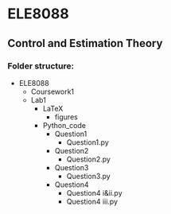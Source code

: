 # ELE8088
Control and Estimation Theory
---
### Folder structure:
- ELE8088
  - Coursework1
  - Lab1
    - LaTeX
      - figures
    - Python_code
      - Question1
        - Question1.py
      - Question2
        - Question2.py
      - Question3
        - Question3.py
      - Question4
        - Question4 i&ii.py
        - Question4 iii.py
